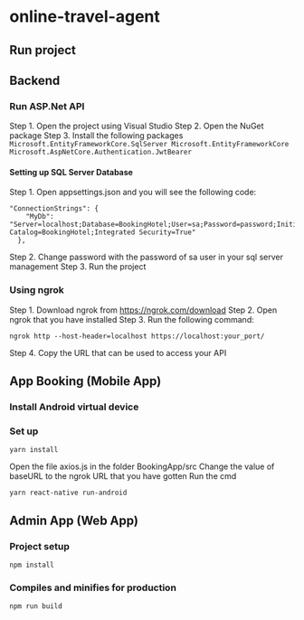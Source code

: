 # online-travel-agent
## Run project

## Backend
### Run ASP.Net API
Step 1. Open the project using Visual Studio
Step 2. Open the NuGet package
Step 3. Install the following packages
    ```
    Microsoft.EntityFrameworkCore.SqlServer
    Microsoft.EntityFrameworkCore
    Microsoft.AspNetCore.Authentication.JwtBearer
    ```

#### Setting up SQL Server Database
Step 1. Open appsettings.json and you will see the following code:
```
"ConnectionStrings": {
    "MyDb": "Server=localhost;Database=BookingHotel;User=sa;Password=password;Initial Catalog=BookingHotel;Integrated Security=True"
  },
```
Step 2. Change password with the password of sa user in your sql server management
Step 3. Run the project

### Using ngrok
Step 1. Download ngrok from https://ngrok.com/download
Step 2. Open ngrok that you have installed
Step 3. Run the following command:
```
ngrok http --host-header=localhost https://localhost:your_port/
```
Step 4. Copy the URL that can be used to access your API

## App Booking (Mobile App)
### Install Android virtual device

### Set up 
```
yarn install
```
Open the file axios.js in the folder BookingApp/src
Change the value of baseURL to the ngrok URL that you have gotten
Run the cmd 
```
yarn react-native run-android
```
## Admin App (Web App)
### Project setup
```
npm install
```

### Compiles and minifies for production
```
npm run build
```
